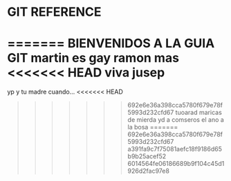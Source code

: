 # GIT REFERENCE

=======
BIENVENIDOS A LA GUIA GIT
martin es gay
ramon mas
<<<<<<< HEAD
viva jusep
=======
yp y tu madre cuando...
<<<<<<< HEAD
>>>>>>> 692e6e36a398cca5780f679e78f5993d232cfd67
tuoarad maricas de mierda yd a comseros el ano a la bosa
=======
692e6e36a398cca5780f679e78f5993d232cfd67
>>>>>>> a391fa9c7f75081aefc18f9186d65b9b25acef52
>>>>>>> 6014564fe06186689b9f104c45d1926d2fac97e8
